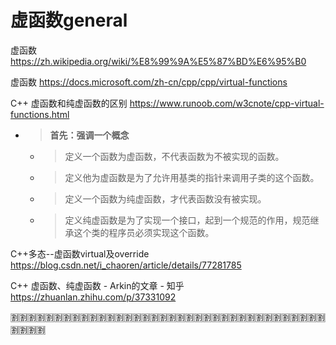 
# 虚函数general

虚函数 https://zh.wikipedia.org/wiki/%E8%99%9A%E5%87%BD%E6%95%B0

虚函数 https://docs.microsoft.com/zh-cn/cpp/cpp/virtual-functions

C++ 虚函数和纯虚函数的区别 https://www.runoob.com/w3cnote/cpp-virtual-functions.html
- > **首先：强调一个概念**
  * > 定义一个函数为虚函数，不代表函数为不被实现的函数。
  * > 定义他为虚函数是为了允许用基类的指针来调用子类的这个函数。
  * > 定义一个函数为纯虚函数，才代表函数没有被实现。
  * > 定义纯虚函数是为了实现一个接口，起到一个规范的作用，规范继承这个类的程序员必须实现这个函数。

C++多态--虚函数virtual及override https://blog.csdn.net/i_chaoren/article/details/77281785

C++ 虚函数、纯虚函数 - Arkin的文章 - 知乎 https://zhuanlan.zhihu.com/p/37331092

:u5272::u5272::u5272::u5272::u5272::u5272::u5272::u5272::u5272::u5272::u5272::u5272::u5272::u5272::u5272::u5272::u5272::u5272::u5272::u5272::u5272::u5272::u5272::u5272::u5272::u5272::u5272::u5272::u5272::u5272::u5272::u5272::u5272::u5272::u5272::u5272::u5272::u5272::u5272::u5272:

